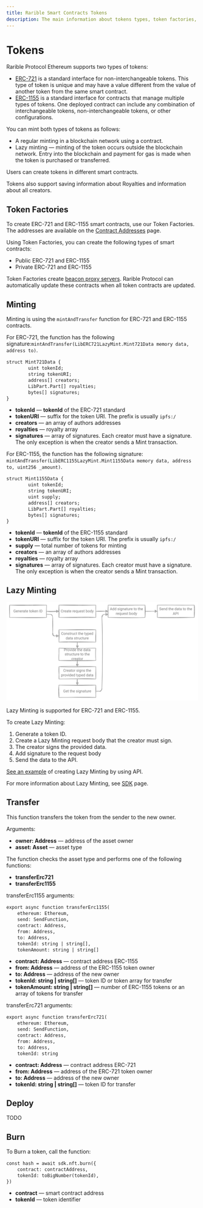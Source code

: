 ```yaml
---
title: Rarible Smart Contracts Tokens
description: The main information about tokens types, token factories, minting, and transfer
---
```


# Tokens

Rarible Protocol Ethereum supports two types of tokens:

* [ERC-721](https://eips.ethereum.org/EIPS/eip-721 ) is a standard interface for non-interchangeable tokens. This type of token is unique and may have a value different from the value of another token from the same smart contract.
* [ERC-1155](https://eips.ethereum.org/EIPS/eip-1155 ) is a standard interface for contracts that manage multiple types of tokens. One deployed contract can include any combination of interchangeable tokens, non-interchangeable tokens, or other configurations.

You can mint both types of tokens as follows:

* A regular minting in a blockchain network using a contract.
* Lazy minting — minting of the token occurs outside the blockchain network. Entry into the blockchain and payment for gas is made when the token is purchased or transferred.

Users can create tokens in different smart contracts.

Tokens also support saving information about Royalties and information about all creators.

## Token Factories

To create ERC-721 and ERC-1155 smart contracts, use our Token Factories. The addresses are available on the [Contract Addresses](../../reference/contract-addresses.md) page.

Using Token Factories, you can create the following types of smart contracts:

* Public ERC-721 and ERC-1155
* Private ERC-721 and ERC-1155

Token Factories create [beacon proxy servers](https://docs.openzeppelin.com/contracts/3.x/api/proxy#BeaconProxy). Rarible Protocol can automatically update these contracts when all token contracts are updated.

## Minting

Minting is using the `mintAndTransfer` function for ERC-721 and ERC-1155 contracts.

For ERC-721, the function has the following signature:`mintAndTransfer(LibERC721LazyMint.Mint721Data memory data, address to)`.

```
struct Mint721Data {
        uint tokenId;
        string tokenURI;
        address[] creators;
        LibPart.Part[] royalties;
        bytes[] signatures;
}
```

* **tokenId** — **tokenId** of the ERC-721 standard
* **tokenURI** — suffix for the token URI. The prefix is usually `ipfs:/`
* **creators** — an array of authors addresses
* **royalties** — royalty array
* **signatures** — array of signatures. Each creator must have a signature. The only exception is when the creator sends a Mint transaction.

For ERC-1155, the function has the following signature: `mintAndTransfer(LibERC1155LazyMint.Mint1155Data memory data, address to, uint256 _amount)`.

```
struct Mint1155Data {
        uint tokenId;
        string tokenURI;
        uint supply;
        address[] creators;
        LibPart.Part[] royalties;
        bytes[] signatures;
}
```

* **tokenId** — **tokenId** of the ERC-1155 standard
* **tokenURI** — suffix for the token URI. The prefix is usually `ipfs:/`
* **supply** — total number of tokens for minting
* **creators** — an array of authors addresses
* **royalties** — royalty array
* **signatures** — array of signatures. Each creator must have a signature. The only exception is when the creator sends a Mint transaction.

## Lazy Minting

![](../img/eth_4.png)

Lazy Minting is supported for ERC-721 and ERC-1155.

To create Lazy Minting:

1. Generate a token ID.
2. Create a Lazy Minting request body that the creator must sign.
3. The creator signs the provided data.
4. Add signature to the request body
5. Send the data to the API.

[See an example](../api/create-lazy-minting.md) of creating Lazy Minting by using API.

For more information about Lazy Minting, see [SDK](https://github.com/rarible/ethereum-sdk) page. 

## Transfer

This function transfers the token from the sender to the new owner.

Arguments:

* **owner: Address** — address of the asset owner
* **asset: Asset** — asset type

The function checks the asset type and performs one of the following functions:

- **transferErc721**
- **transferErc1155**

transferErc1155 arguments:

```
export async function transferErc1155(
	ethereum: Ethereum,
	send: SendFunction,
	contract: Address,
	from: Address,
	to: Address,
	tokenId: string | string[],
	tokenAmount: string | string[]
```

* **contract: Address** — contract address ERC-1155
* **from: Address** — address of the ERC-1155 token owner
* **to: Address** — address of the new owner
* **tokenId: string | string[]** — token ID or token array for transfer
* **tokenAmount: string | string[]** — number of ERC-1155 tokens or an array of tokens for transfer

transferErc721 arguments:

```
export async function transferErc721(
	ethereum: Ethereum,
	send: SendFunction,
	contract: Address,
	from: Address,
	to: Address,
	tokenId: string
```

* **contract: Address** — contract address ERC-721
* **from: Address** — address of the ERC-721 token owner
* **to: Address** — address of the new owner
* **tokenId: string | string[]** — token ID for transfer

## Deploy

TODO

## Burn

To Burn a token, call the function:

```
const hash = await sdk.nft.burn({
	contract: contractAddress,
	tokenId: toBigNumber(tokenId),
})
```

* **contract** — smart contract address
* **tokenId** — token identifier
